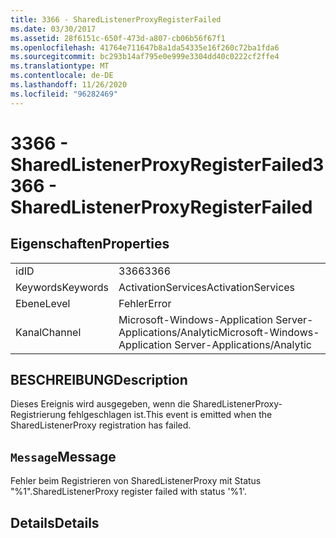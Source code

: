 ```yaml
---
title: 3366 - SharedListenerProxyRegisterFailed
ms.date: 03/30/2017
ms.assetid: 28f6151c-650f-473d-a807-cb06b56f67f1
ms.openlocfilehash: 41764e711647b8a1da54335e16f260c72ba1fda6
ms.sourcegitcommit: bc293b14af795e0e999e3304dd40c0222cf2ffe4
ms.translationtype: MT
ms.contentlocale: de-DE
ms.lasthandoff: 11/26/2020
ms.locfileid: "96282469"
---
```

# <a name="3366---sharedlistenerproxyregisterfailed"></a><span data-ttu-id="649ee-102">3366 - SharedListenerProxyRegisterFailed</span><span class="sxs-lookup"><span data-stu-id="649ee-102">3366 - SharedListenerProxyRegisterFailed</span></span>

## <a name="properties"></a><span data-ttu-id="649ee-103">Eigenschaften</span><span class="sxs-lookup"><span data-stu-id="649ee-103">Properties</span></span>  
  
|||  
|-|-|  
|<span data-ttu-id="649ee-104">id</span><span class="sxs-lookup"><span data-stu-id="649ee-104">ID</span></span>|<span data-ttu-id="649ee-105">3366</span><span class="sxs-lookup"><span data-stu-id="649ee-105">3366</span></span>|  
|<span data-ttu-id="649ee-106">Keywords</span><span class="sxs-lookup"><span data-stu-id="649ee-106">Keywords</span></span>|<span data-ttu-id="649ee-107">ActivationServices</span><span class="sxs-lookup"><span data-stu-id="649ee-107">ActivationServices</span></span>|  
|<span data-ttu-id="649ee-108">Ebene</span><span class="sxs-lookup"><span data-stu-id="649ee-108">Level</span></span>|<span data-ttu-id="649ee-109">Fehler</span><span class="sxs-lookup"><span data-stu-id="649ee-109">Error</span></span>|  
|<span data-ttu-id="649ee-110">Kanal</span><span class="sxs-lookup"><span data-stu-id="649ee-110">Channel</span></span>|<span data-ttu-id="649ee-111">Microsoft-Windows-Application Server-Applications/Analytic</span><span class="sxs-lookup"><span data-stu-id="649ee-111">Microsoft-Windows-Application Server-Applications/Analytic</span></span>|  
  
## <a name="description"></a><span data-ttu-id="649ee-112">BESCHREIBUNG</span><span class="sxs-lookup"><span data-stu-id="649ee-112">Description</span></span>  

 <span data-ttu-id="649ee-113">Dieses Ereignis wird ausgegeben, wenn die SharedListenerProxy-Registrierung fehlgeschlagen ist.</span><span class="sxs-lookup"><span data-stu-id="649ee-113">This event is emitted when the SharedListenerProxy registration has failed.</span></span>  
  
## <a name="message"></a><span data-ttu-id="649ee-114">`Message`</span><span class="sxs-lookup"><span data-stu-id="649ee-114">Message</span></span>  

 <span data-ttu-id="649ee-115">Fehler beim Registrieren von SharedListenerProxy mit Status "%1".</span><span class="sxs-lookup"><span data-stu-id="649ee-115">SharedListenerProxy register failed with status '%1'.</span></span>  
  
## <a name="details"></a><span data-ttu-id="649ee-116">Details</span><span class="sxs-lookup"><span data-stu-id="649ee-116">Details</span></span>
